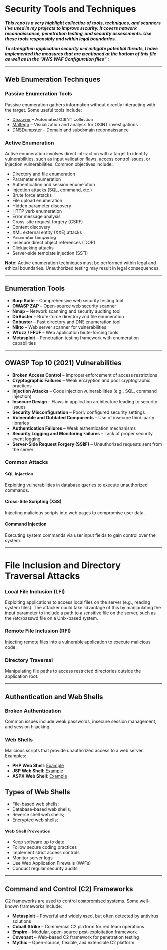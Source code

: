 # Security Tools and Techniques

***This repo is a very highlight collection of tools, techniques, and scanners I've used in my projects to improve security. It covers network reconnaissance, penetration testing, and security assessments. Use these tools responsibly and within legal boundaries.*** <br />


***To strengthen application security and mitigate potential threats, I have implemented the measures that are mentioned at the bottom of this file as well as in the "AWS WAF Configuration files" :***

---

## Web Enumeration Techniques

### Passive Enumeration Tools
Passive enumeration gathers information without directly interacting with the target. Some useful tools include:

- [Discover](https://github.com/leebaird/discover) – Automated OSINT collection  
- [Maltego](https://www.maltego.com/) – Visualization and analysis for OSINT investigations  
- [DNSDumpster](https://dnsdumpster.com/) – Domain and subdomain reconnaissance  

### Active Enumeration  
Active enumeration involves direct interaction with a target to identify vulnerabilities, such as input validation flaws, access control issues, or injection vulnerabilities. Common objectives include:

- Directory and file enumeration  
- Parameter enumeration  
- Authentication and session enumeration  
- Injection attacks (SQL, command, etc.)  
- Brute force attacks  
- File upload enumeration  
- Hidden parameter discovery  
- HTTP verb enumeration  
- Error message analysis  
- Cross-site request forgery (CSRF)  
- Content discovery  
- XML external entity (XXE) attacks  
- Parameter tampering  
- Insecure direct object references (IDOR)  
- Clickjacking attacks  
- Server-side template injection (SSTI)  

**Note:** Active enumeration techniques must be performed within legal and ethical boundaries. Unauthorized testing may result in legal consequences.

---

## Enumeration Tools

- **Burp Suite** – Comprehensive web security testing tool  
- **OWASP ZAP** – Open-source web security scanner  
- **Nmap** – Network scanning and security auditing tool  
- **DirBuster** – Brute-force directory and file enumeration  
- **Gobuster** – Fast directory and DNS enumeration tool  
- **Nikto** – Web server scanner for vulnerabilities  
- **Wfuzz / FFUF** – Web application brute-forcing tools  
- **Metasploit** – Penetration testing framework with enumeration capabilities  

---

## OWASP Top 10 (2021) Vulnerabilities  

- **Broken Access Control** – Improper enforcement of access restrictions  
- **Cryptographic Failures** – Weak encryption and poor cryptographic practices  
- **Injection Attacks** – Code injection vulnerabilities (e.g., SQL, command injection)  
- **Insecure Design** – Flaws in application architecture leading to security issues  
- **Security Misconfiguration** – Poorly configured security settings  
- **Vulnerable and Outdated Components** – Use of insecure third-party libraries  
- **Authentication Failures** – Weak authentication mechanisms  
- **Security Logging and Monitoring Failures** – Lack of proper security event logging  
- **Server-Side Request Forgery (SSRF)** – Unauthorized requests sent from the server  

### Common Attacks

#### SQL Injection  
Exploiting vulnerabilities in database queries to execute unauthorized commands.  

#### Cross-Site Scripting (XSS)  
Injecting malicious scripts into web pages to compromise user data.  

#### Command Injection  
Executing system commands via user input fields to gain control over the system.  

---

# File Inclusion and Directory Traversal Attacks

### Local File Inclusion (LFI)  
Exploiting applications to access local files on the server (e.g., reading system files).  The attacker could take advantage of this by manipulating the input parameter to include a path to a sensitive file on the server, such as the /etc/passwd file on a Unix-based system.

### Remote File Inclusion (RFI)  
Injecting remote files into a vulnerable application to execute malicious code.  

### Directory Traversal  
Manipulating file paths to access restricted directories outside the application root.  

---

## Authentication and Web Shells

### Broken Authentication  
Common issues include weak passwords, insecure session management, and session hijacking.  

### Web Shells  
Malicious scripts that provide unauthorized access to a web server. Examples:

- **PHP Web Shell**: [Example](https://gist.github.com/joswr1ght/22f40787de19d80d110b37fb79ac3985)  
- **JSP Web Shell**: [Example](https://github.com/tennc/webshell/blob/master/fuzzdb-webshell/jsp/cmd.jsp)  
- **ASPX Web Shell**: [Example](https://github.com/tennc/webshell/blob/master/fuzzdb-webshell/asp/cmd.aspx)  


## Types of Web Shells

- File-based web shells;
- Database-based web shells;
- Reverse shell web shells;
- Encrypted web shells;

#### Web Shell Prevention

- Keep software up to date  
- Follow secure coding practices  
- Implement strict access controls  
- Monitor server logs  
- Use Web Application Firewalls (WAFs)  
- Conduct regular security audits  

---

## Command and Control (C2) Frameworks  

C2 frameworks are used to control compromised systems. Some well-known frameworks include:

- **Metasploit** – Powerful and widely used, but often detected by antivirus solutions  
- **Cobalt Strike** – Commercial C2 platform for red team operations  
- **Empire** – Modular, open-source post-exploitation framework  
- **Covenant** – Web-based C2 framework for penetration testing  
- **Mythic** – Open-source, flexible, and extensible C2 platform 